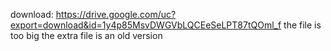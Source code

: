 download: https://drive.google.com/uc?export=download&id=1y4p85MsvDWGVbLQCEeSeLPT87tQOml_f
the file is too big
the extra file is an old version
